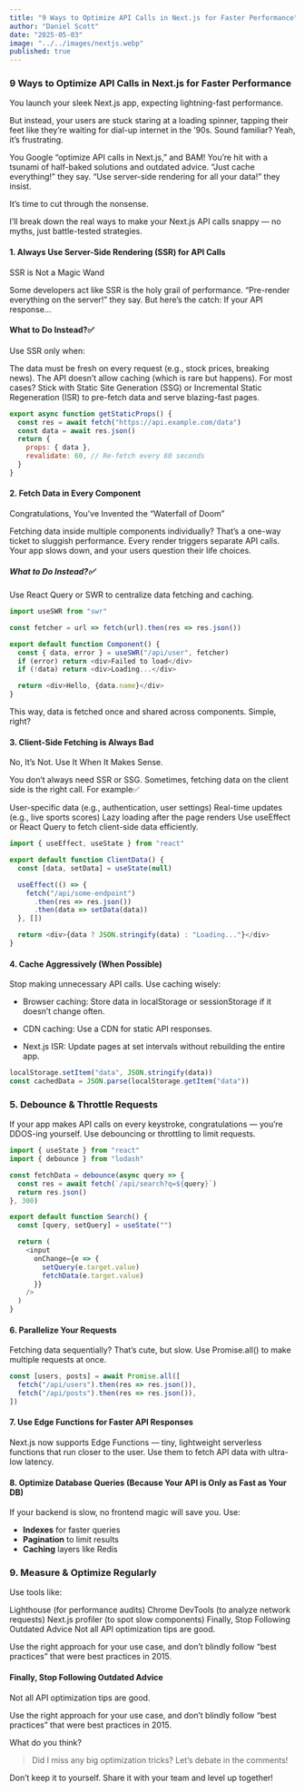 ```yaml
---
title: "9 Ways to Optimize API Calls in Next.js for Faster Performance"
author: "Daniel Scott"
date: "2025-05-03"
image: "../../images/nextjs.webp"
published: true
---
```


### 9 Ways to Optimize API Calls in Next.js for Faster Performance

You launch your sleek Next.js app, expecting lightning-fast performance.

But instead, your users are stuck staring at a loading spinner, tapping their feet like they’re waiting for dial-up internet in the ’90s. Sound familiar? Yeah, it’s frustrating.

You Google “optimize API calls in Next.js,” and BAM! You’re hit with a tsunami of half-baked solutions and outdated advice. “Just cache everything!” they say. “Use server-side rendering for all your data!” they insist.

It’s time to cut through the nonsense.

I’ll break down the real ways to make your Next.js API calls snappy — no myths, just battle-tested strategies.

#### 1. Always Use Server-Side Rendering (SSR) for API Calls

SSR is Not a Magic Wand

Some developers act like SSR is the holy grail of performance. “Pre-render everything on the server!” they say. But here’s the catch: If your API response…

#### What to Do Instead?✅

Use SSR only when:

The data must be fresh on every request (e.g., stock prices, breaking news).
The API doesn’t allow caching (which is rare but happens).
For most cases? Stick with Static Site Generation (SSG) or Incremental Static Regeneration (ISR) to pre-fetch data and serve blazing-fast pages.

```js
export async function getStaticProps() {
  const res = await fetch("https://api.example.com/data")
  const data = await res.json()
  return {
    props: { data },
    revalidate: 60, // Re-fetch every 60 seconds
  }
}
```

#### 2. Fetch Data in Every Component

Congratulations, You’ve Invented the “Waterfall of Doom”

Fetching data inside multiple components individually? That’s a one-way ticket to sluggish performance. Every render triggers separate API calls. Your app slows down, and your users question their life choices.

##### What to Do Instead?✅

Use React Query or SWR to centralize data fetching and caching.

```js
import useSWR from "swr"

const fetcher = url => fetch(url).then(res => res.json())

export default function Component() {
  const { data, error } = useSWR("/api/user", fetcher)
  if (error) return <div>Failed to load</div>
  if (!data) return <div>Loading...</div>

  return <div>Hello, {data.name}</div>
}
```

This way, data is fetched once and shared across components. Simple, right?

#### 3. Client-Side Fetching is Always Bad

No, It’s Not. Use It When It Makes Sense.

You don’t always need SSR or SSG. Sometimes, fetching data on the client side is the right call. For example✅

User-specific data (e.g., authentication, user settings)
Real-time updates (e.g., live sports scores)
Lazy loading after the page renders
Use useEffect or React Query to fetch client-side data efficiently.

```js
import { useEffect, useState } from "react"

export default function ClientData() {
  const [data, setData] = useState(null)

  useEffect(() => {
    fetch("/api/some-endpoint")
      .then(res => res.json())
      .then(data => setData(data))
  }, [])

  return <div>{data ? JSON.stringify(data) : "Loading..."}</div>
}
```

#### 4. Cache Aggressively (When Possible)

Stop making unnecessary API calls. Use caching wisely:

- Browser caching: Store data in localStorage or sessionStorage if it doesn’t change often.

- CDN caching: Use a CDN for static API responses.
- Next.js ISR: Update pages at set intervals without rebuilding the entire app.

```js
localStorage.setItem("data", JSON.stringify(data))
const cachedData = JSON.parse(localStorage.getItem("data"))
```

### 5. Debounce & Throttle Requests

If your app makes API calls on every keystroke, congratulations — you’re DDOS-ing yourself. Use debouncing or throttling to limit requests.

```js
import { useState } from "react"
import { debounce } from "lodash"

const fetchData = debounce(async query => {
  const res = await fetch(`/api/search?q=${query}`)
  return res.json()
}, 300)

export default function Search() {
  const [query, setQuery] = useState("")

  return (
    <input
      onChange={e => {
        setQuery(e.target.value)
        fetchData(e.target.value)
      }}
    />
  )
}
```

#### 6. Parallelize Your Requests

Fetching data sequentially? That’s cute, but slow. Use Promise.all() to make multiple requests at once.

```js
const [users, posts] = await Promise.all([
  fetch("/api/users").then(res => res.json()),
  fetch("/api/posts").then(res => res.json()),
])
```

#### 7. Use Edge Functions for Faster API Responses

Next.js now supports Edge Functions — tiny, lightweight serverless functions that run closer to the user. Use them to fetch API data with ultra-low latency.

#### 8. Optimize Database Queries (Because Your API is Only as Fast as Your DB)

If your backend is slow, no frontend magic will save you. Use:

- **Indexes** for faster queries
- **Pagination** to limit results
- **Caching** layers like Redis

### 9. Measure & Optimize Regularly

Use tools like:

Lighthouse (for performance audits)
Chrome DevTools (to analyze network requests)
Next.js profiler (to spot slow components)
Finally, Stop Following Outdated Advice
Not all API optimization tips are good.

Use the right approach for your use case, and don’t blindly follow “best practices” that were best practices in 2015.

#### Finally, Stop Following Outdated Advice

Not all API optimization tips are good.

Use the right approach for your use case, and don’t blindly follow “best practices” that were best practices in 2015.

What do you think?

> Did I miss any big optimization tricks? Let’s debate in the comments!

Don’t keep it to yourself. Share it with your team and level up together!
